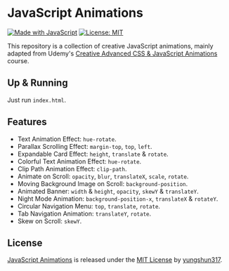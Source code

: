 # JavaScript Animations

[![Made with JavaScript](https://img.shields.io/badge/Made_with-JavaScript-pink.svg)](https://img.shields.io/badge/Made_with-JavaScript-pink.svg) [![License: MIT](https://img.shields.io/badge/License-MIT-yellow.svg)](https://opensource.org/licenses/MIT)

This repository is a collection of creative JavaScript animations, mainly adapted from Udemy's  [Creative Advanced CSS & JavaScript Animations](https://www.udemy.com/course/css-animation-transitions-and-transforms-creativity-course/) course.

## Up & Running

Just run `index.html`.

## Features

- Text Animation Effect: `hue-rotate`.
- Parallax Scrolling Effect: `margin-top`, `top`, `left`.
- Expandable Card Effect: `height`, `translate` & `rotate`.
- Colorful Text Animation Effect: `hue-rotate`.
- Clip Path Animation Effect: `clip-path`.
- Animate on Scroll: `opacity`, `blur`, `translateX`, `scale`, `rotate`.
- Moving Background Image on Scroll: `background-position`.
- Animated Banner: `width` & `height`, `opacity`, `skewY` & `translateY`.
- Night Mode Animation: `background-position-x`, `translateX` & `rotateY`.
- Circular Navigation Menu: `top`, `translate`, `rotate`.
- Tab Navigation Animation: `translateY`, `rotate`.
- Skew on Scroll: `skewY`.

## License
[JavaScript Animations](https://github.com/yungshun317/js-animations) is released under the [MIT License](https://opensource.org/licenses/MIT) by [yungshun317](https://github.com/yungshun317).
